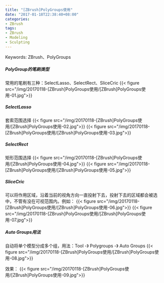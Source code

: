 ```yaml
---
title: "[ZBrush]PolyGroups使用"
date: "2017-01-18T22:38:40+08:00"
categories:
- ZBrush
tags:
- ZBrush
- Modeling
- Sculpting
---
```


Keywords: ZBrush、PolyGroups

##### PolyGroup的笔刷类型
常用的笔刷有三种：SelectLasso、SelectRect、SliceCric
{{< figure src="/img/20170118-[ZBrush]PolyGroups使用/[ZBrush]PolyGroups使用-01.jpg">}}

##### SelectLasso
套索范围选择
{{< figure src="/img/20170118-[ZBrush]PolyGroups使用/[ZBrush]PolyGroups使用-02.jpg">}}
{{< figure src="/img/20170118-[ZBrush]PolyGroups使用/[ZBrush]PolyGroups使用-03.jpg">}}

##### SelectRect
矩形范围选择
{{< figure src="/img/20170118-[ZBrush]PolyGroups使用/[ZBrush]PolyGroups使用-04.jpg">}}
{{< figure src="/img/20170118-[ZBrush]PolyGroups使用/[ZBrush]PolyGroups使用-05.jpg">}}


##### SliceCric
可以将作用区域，沿着当前的视角方向一直投射下去，投射下去的区域都会被选中，不管有没在可视范围内。例如：
{{< figure src="/img/20170118-[ZBrush]PolyGroups使用/[ZBrush]PolyGroups使用-06.jpg">}}
{{< figure src="/img/20170118-[ZBrush]PolyGroups使用/[ZBrush]PolyGroups使用-07.jpg">}}

##### Auto Groups用法
自动将单个模型分成多个组，用法：Tool -》 Polygroups -》 Auto Groups
{{< figure src="/img/20170118-[ZBrush]PolyGroups使用/[ZBrush]PolyGroups使用-08.jpg">}}

效果：
{{< figure src="/img/20170118-[ZBrush]PolyGroups使用/[ZBrush]PolyGroups使用-09.jpg">}}

